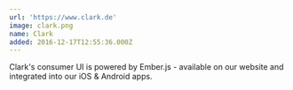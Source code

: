 ```yaml
---
url: 'https://www.clark.de'
image: clark.png
name: Clark
added: 2016-12-17T12:55:36.000Z
---
```

Clark's consumer UI is powered by Ember.js - available on our website and integrated into our iOS & Android apps.